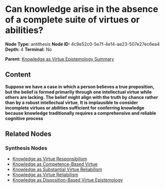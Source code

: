 # Can knowledge arise in the absence of a complete suite of virtues or abilities?

**Node Type:** antithesis
**Node ID:** 4c9e52c0-5e7f-4e14-ae23-507e27ec6ea4
**Depth:** 4
**Terminal:** No

**Parent:** [Knowledge as Virtue Epistemology Summary](knowledge-as-virtue-epistemology-summary-synthesis-55f14059-bd8a-4ff6-bb19-2847f9595abb.md)

## Content

**Suppose we have a case in which a person believes a true proposition, but the belief is formed primarily through one intellectual virtue while others are lacking. The belief might align with the truth by chance rather than by a robust intellectual virtue**, **It is implausible to consider incomplete virtues or abilities sufficient for conferring knowledge because knowledge traditionally requires a comprehensive and reliable cognitive process**

## Related Nodes

### Synthesis Nodes

- [Knowledge as Virtue Responsibilism](knowledge-as-virtue-responsibilism-synthesis-1f947291-5e75-4196-8468-285d019c6ced.md)
- [Knowledge as Competence-Based Virtue](knowledge-as-competence-based-virtue-synthesis-c597374c-52ee-49e1-8b9d-c29b36533d2f.md)
- [Knowledge as Substantial Virtue Reliabilism](knowledge-as-substantial-virtue-reliabilism-synthesis-cabfa724-9993-4552-bd36-113958befd70.md)
- [Knowledge as Virtue Reliabilism](knowledge-as-virtue-reliabilism-synthesis-1328caab-61d8-4ef4-8761-0b5ec49a907c.md)
- [Knowledge as Disposition-Based Virtue Epistemology](knowledge-as-disposition-based-virtue-epistemology-synthesis-df28da93-3c96-48c6-817e-00501b3bfd4d.md)
